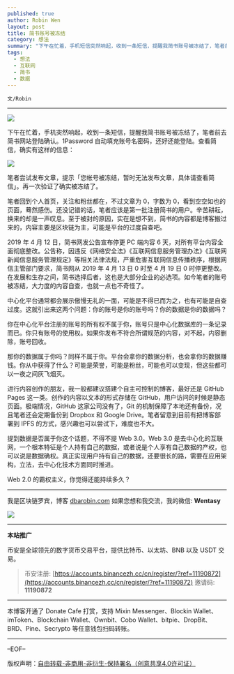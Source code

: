 ```yaml
---
published: true
author: Robin Wen
layout: post
title: 简书账号被冻结
category: 想法
summary: "下午在忙着，手机短信突然响起，收到一条短信，提醒我简书账号被冻结了，笔者前去简书网站登陆确认。1Password 自动填充账号名密码，还好还能登陆。提到数据是否属于你这个话题，不得不提 Web 3.0。Web 3.0 是去中心化的互联网，一个根本特征是个人持有自己的数据，或者说是个人享有自己数据的产权，也可以说是数据确权。真正实现用户持有自己的数据，还要很长的路，需要在应用架构，立法，去中心化技术方面同时推进。Web 2.0 的霸权主义，你觉得还能持续多久？"
tags:
  - 想法
  - 互联网
  - 简书
  - 数据
---
```


`文/Robin`

***

![](https://cdn.dbarobin.com/huxvwho.png)

下午在忙着，手机突然响起，收到一条短信，提醒我简书账号被冻结了，笔者前去简书网站登陆确认。1Password 自动填充账号名密码，还好还能登陆。查看简信，确实有这样的信息：

![](https://cdn.dbarobin.com/utinhep.png)

笔者尝试发布文章，提示「您帐号被冻结，暂时无法发布文章，具体请查看简信」。再一次验证了确实被冻结了。

笔者回到个人首页，关注和粉丝都在，不过文章为 0，字数为 0，看到空空如也的页面，蓦然感伤。还没记错的话，笔者应该是第一批注册简书的用户。辛苦耕耘，换来的却是一声叹息。至于被封的原因，实在是想不到，简书的内容都是博客搬过来的，内容主要是区块链为主，可能是平台的过度自查吧。

2019 年 4 月 12 日，简书网发公告宣布停更 PC 端内容 6 天，对所有平台内容全面彻底整改。公告称，因违反《网络安全法》《互联网信息服务管理办法》《互联网新闻信息服务管理规定》等相关法律法规，严重危害互联网信息传播秩序，根据网信主管部门要求，简书网从 2019 年 4 月 13 日 0 时至 4 月 19 日 0 时停更整改。在发展和生存之间，简书选择后者，这也是大部分企业的必选项。如今笔者的账号被冻结，大力度的内容自查，也就一点也不奇怪了。

中心化平台通常都会展示傲慢无礼的一面，可能是不得已而为之，也有可能是自查过度。这就引出来这两个问题：你的账号是你的账号吗？你的数据是你的数据吗？

你在中心化平台注册的账号的所有权不属于你，账号只是中心化数据库的一条记录而已。你只有账号的使用权。如果你发布不符合所谓规范的内容，对不起，内容删除，账号回收。

那你的数据属于你吗？同样不属于你。平台会拿你的数据分析，也会拿你的数据赚钱。你从中获得了什么？可能是荣誉，可能是粉丝，可能也可以变现，但这些都可以一夜之间灰飞烟灭。

进行内容创作的朋友，我一般都建议搭建个自主可控制的博客，最好还是 GitHub Pages 这一类。创作的内容以文本的形式存储在 GitHub，用户访问的时候是静态页面。极端情况，GitHub 这家公司没有了，Git 的机制保障了本地还有备份，况且笔者还会定期备份到 Dropbox 和 Google Drive。笔者留意到目前有把博客部署到 IPFS 的方式，感兴趣也可以尝试下，难度也不大。

提到数据是否属于你这个话题，不得不提 Web 3.0。Web 3.0 是去中心化的互联网，一个根本特征是个人持有自己的数据，或者说是个人享有自己数据的产权，也可以说是数据确权。真正实现用户持有自己的数据，还要很长的路，需要在应用架构，立法，去中心化技术方面同时推进。

Web 2.0 的霸权主义，你觉得还能持续多久？

***

我是区块链罗宾，博客 [dbarobin.com](https://dbarobin.com/)
如果您想和我交流，我的微信: **Wentasy**

![](https://cdn.dbarobin.com/v4yywe2.png)

***

**本站推广**

币安是全球领先的数字货币交易平台，提供比特币、以太坊、BNB 以及 USDT 交易。

> 币安注册: [https://accounts.binancezh.cc/cn/register/?ref=11190872](https://accounts.binancezh.cc/cn/register/?ref=11190872)
> 邀请码: **11190872**

***

本博客开通了 Donate Cafe 打赏，支持 Mixin Messenger、Blockin Wallet、imToken、Blockchain Wallet、Ownbit、Cobo Wallet、bitpie、DropBit、BRD、Pine、Secrypto 等任意钱包扫码转账。

<center>
    <div class="--donate-button"
         data-button-id="f8b9df0d-af9a-460d-8258-d3f435445075"
    ></div>
</center>

***

–EOF–

版权声明：[自由转载-非商用-非衍生-保持署名（创意共享4.0许可证）](http://creativecommons.org/licenses/by-nc-nd/4.0/deed.zh)